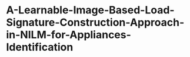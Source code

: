 # A-Learnable-Image-Based-Load-Signature-Construction-Approach-in-NILM-for-Appliances-Identification